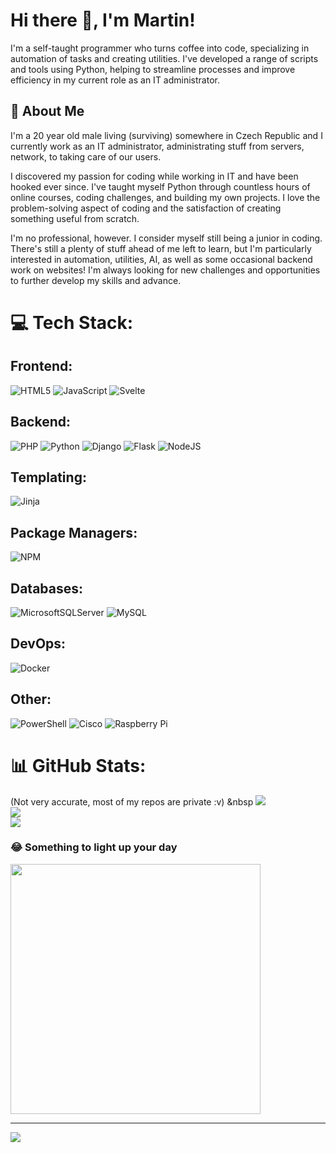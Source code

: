 # Hi there 👋, I'm Martin!

I'm a self-taught programmer who turns coffee into code, specializing in automation of tasks and creating utilities. I've developed a range of scripts and tools using Python, helping to streamline processes and improve efficiency in my current role as an IT administrator.

## 🚀 About Me

I'm a 20 year old male living (surviving) somewhere in Czech Republic and I currently work as an IT administrator, administrating stuff from servers, network, to taking care of our users.

I discovered my passion for coding while working in IT and have been hooked ever since. I've taught myself Python through countless hours of online courses, coding challenges, and building my own projects. I love the problem-solving aspect of coding and the satisfaction of creating something useful from scratch.

I'm no professional, however. I consider myself still being a junior in coding. There's still a plenty of stuff ahead of me left to learn, but I'm particularly interested in automation, utilities, AI, as well as some occasional backend work on websites! I'm always looking for new challenges and opportunities to further develop my skills and advance.

# 💻 Tech Stack:

## Frontend:
![HTML5](https://img.shields.io/badge/html5-%23E34F26.svg?style=for-the-badge&logo=html5&logoColor=white) ![JavaScript](https://img.shields.io/badge/javascript-%23323330.svg?style=for-the-badge&logo=javascript&logoColor=%23F7DF1E) ![Svelte](https://img.shields.io/badge/svelte-%23f1413d.svg?style=for-the-badge&logo=svelte&logoColor=white)

## Backend:
![PHP](https://img.shields.io/badge/php-%23777BB4.svg?style=for-the-badge&logo=php&logoColor=white) ![Python](https://img.shields.io/badge/python-3670A0?style=for-the-badge&logo=python&logoColor=ffdd54) ![Django](https://img.shields.io/badge/django-%23092E20.svg?style=for-the-badge&logo=django&logoColor=white) ![Flask](https://img.shields.io/badge/flask-%23000.svg?style=for-the-badge&logo=flask&logoColor=white) ![NodeJS](https://img.shields.io/badge/node.js-6DA55F?style=for-the-badge&logo=node.js&logoColor=white)

## Templating:
![Jinja](https://img.shields.io/badge/jinja-white.svg?style=for-the-badge&logo=jinja&logoColor=black)

## Package Managers:
![NPM](https://img.shields.io/badge/NPM-%23CB3837.svg?style=for-the-badge&logo=npm&logoColor=white)

## Databases:
![MicrosoftSQLServer](https://img.shields.io/badge/Microsoft%20SQL%20Server-CC2927?style=for-the-badge&logo=microsoft%20sql%20server&logoColor=white) ![MySQL](https://img.shields.io/badge/mysql-%2300000f.svg?style=for-the-badge&logo=mysql&logoColor=white)

## DevOps:
![Docker](https://img.shields.io/badge/docker-%230db7ed.svg?style=for-the-badge&logo=docker&logoColor=white)

## Other:
![PowerShell](https://img.shields.io/badge/PowerShell-%235391FE.svg?style=for-the-badge&logo=powershell&logoColor=white) ![Cisco](https://img.shields.io/badge/cisco-%23049fd9.svg?style=for-the-badge&logo=cisco&logoColor=black) ![Raspberry Pi](https://img.shields.io/badge/-RaspberryPi-C51A4A?style=for-the-badge&logo=Raspberry-Pi)

# 📊 GitHub Stats:
(Not very accurate, most of my repos are private :v)
&nbsp
![](https://github-readme-stats.vercel.app/api?username=Pelda03&theme=dark&hide_border=false&include_all_commits=true&count_private=true)<br/>
![](https://github-readme-streak-stats.herokuapp.com/?user=Pelda03&theme=dark&hide_border=false)<br/>
![](https://github-readme-stats.vercel.app/api/top-langs/?username=Pelda03&theme=dark&hide_border=false&include_all_commits=true&count_private=true&layout=compact)

### 😂 Something to light up your day
<img src='https://randommeme-five.vercel.app/' style="height: 400px;"/>

---
[![](https://visitcount.itsvg.in/api?id=Pelda03&icon=0&color=0)](https://visitcount.itsvg.in)

<!-- Proudly created with GPRM ( https://gprm.itsvg.in ) -->
